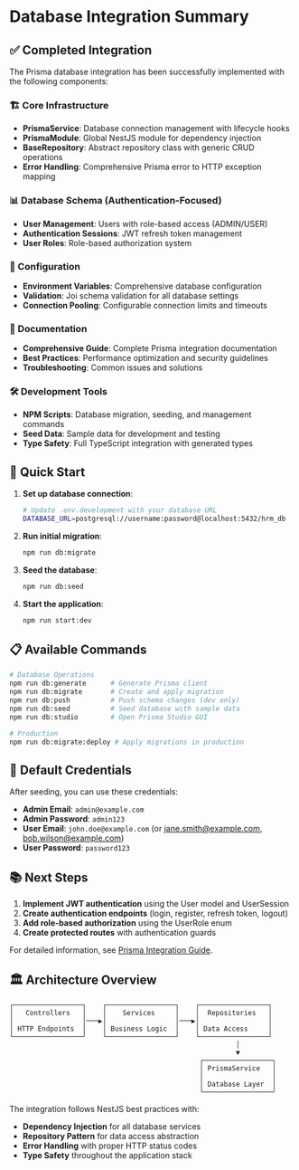 # Database Integration Summary

## ✅ Completed Integration

The Prisma database integration has been successfully implemented with the following components:

### 🏗️ Core Infrastructure
- **PrismaService**: Database connection management with lifecycle hooks
- **PrismaModule**: Global NestJS module for dependency injection
- **BaseRepository**: Abstract repository class with generic CRUD operations
- **Error Handling**: Comprehensive Prisma error to HTTP exception mapping

### 📊 Database Schema (Authentication-Focused)
- **User Management**: Users with role-based access (ADMIN/USER)
- **Authentication Sessions**: JWT refresh token management
- **User Roles**: Role-based authorization system

### 🔧 Configuration
- **Environment Variables**: Comprehensive database configuration
- **Validation**: Joi schema validation for all database settings
- **Connection Pooling**: Configurable connection limits and timeouts

### 📝 Documentation
- **Comprehensive Guide**: Complete Prisma integration documentation
- **Best Practices**: Performance optimization and security guidelines
- **Troubleshooting**: Common issues and solutions

### 🛠️ Development Tools
- **NPM Scripts**: Database migration, seeding, and management commands
- **Seed Data**: Sample data for development and testing
- **Type Safety**: Full TypeScript integration with generated types

## 🚀 Quick Start

1. **Set up database connection**:
   ```bash
   # Update .env.development with your database URL
   DATABASE_URL=postgresql://username:password@localhost:5432/hrm_db
   ```

2. **Run initial migration**:
   ```bash
   npm run db:migrate
   ```

3. **Seed the database**:
   ```bash
   npm run db:seed
   ```

4. **Start the application**:
   ```bash
   npm run start:dev
   ```

## 📋 Available Commands

```bash
# Database Operations
npm run db:generate      # Generate Prisma client
npm run db:migrate       # Create and apply migration
npm run db:push          # Push schema changes (dev only)
npm run db:seed          # Seed database with sample data
npm run db:studio        # Open Prisma Studio GUI

# Production
npm run db:migrate:deploy # Apply migrations in production
```

## 🔐 Default Credentials

After seeding, you can use these credentials:
- **Admin Email**: `admin@example.com`
- **Admin Password**: `admin123`
- **User Email**: `john.doe@example.com` (or jane.smith@example.com, bob.wilson@example.com)
- **User Password**: `password123`

## 📚 Next Steps

1. **Implement JWT authentication** using the User model and UserSession
2. **Create authentication endpoints** (login, register, refresh token, logout)
3. **Add role-based authorization** using the UserRole enum
4. **Create protected routes** with authentication guards

For detailed information, see [Prisma Integration Guide](./prisma-integration.md).

## 🏛️ Architecture Overview

```
┌─────────────────┐    ┌─────────────────┐    ┌─────────────────┐
│   Controllers   │    │    Services     │    │  Repositories   │
│                 │───▶│                 │───▶│                 │
│ HTTP Endpoints  │    │ Business Logic  │    │ Data Access     │
└─────────────────┘    └─────────────────┘    └─────────────────┘
                                                        │
                                                        ▼
                                               ┌─────────────────┐
                                               │ PrismaService   │
                                               │                 │
                                               │ Database Layer  │
                                               └─────────────────┘
```

The integration follows NestJS best practices with:
- **Dependency Injection** for all database services
- **Repository Pattern** for data access abstraction  
- **Error Handling** with proper HTTP status codes
- **Type Safety** throughout the application stack
